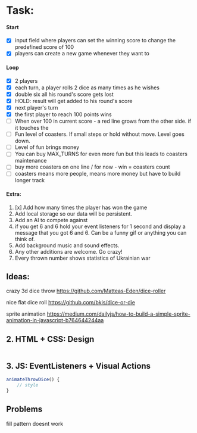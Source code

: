 # Task:

#### Start

-   [x] input field where players can set the winning
        score to change the predefined score of 100
-   [x] players can create a new game whenever they want to

#### Loop

-   [x] 2 players
-   [x] each turn, a player rolls 2 dice as many times as he wishes
-   [x] double six all his round's score gets lost
-   [x] HOLD: result will get added to his round's score
-   [x] next player's turn
-   [x] the first player to reach 100 points wins
-   [ ] When over 100 in current score - a red line grows from the other side. if it touches the
-   [ ] Fun level of coasters. If small steps or hold without move. Level goes down.
-   [ ] Level of fun brings money
-   [ ] You can buy MAX_TURNS for even more fun but this leads to coasters maintenance
-   [ ] buy more coasters on one line / for now - win = coasters count
-   [ ] coasters means more people, means more money but have to build longer track

#### Extra:

1. [x] Add how many times the player has won the game
2. Add local storage so our data will be persistent.
3. Add an AI to compete against
4. if you get 6 and 6 hold your event listeners for 1
   second and display a message that you got 6 and 6.
   Can be a funny gif or anything you can think of.
5. Add background music and sound effects.
6. Any other additions are welcome. Go crazy!
7. Every thrown number shows statistics of Ukrainian war

## Ideas:

crazy 3d dice throw
https://github.com/Matteas-Eden/dice-roller

nice flat dice roll
https://github.com/bkis/dice-or-die

sprite animation
https://medium.com/dailyjs/how-to-build-a-simple-sprite-animation-in-javascript-b764644244aa

## 2. HTML + CSS: Design

```js

```

## 3. JS: EventListeners + Visual Actions

```js
animateThrowDice() {
    // style
}
```

## Problems

fill pattern doesnt work
